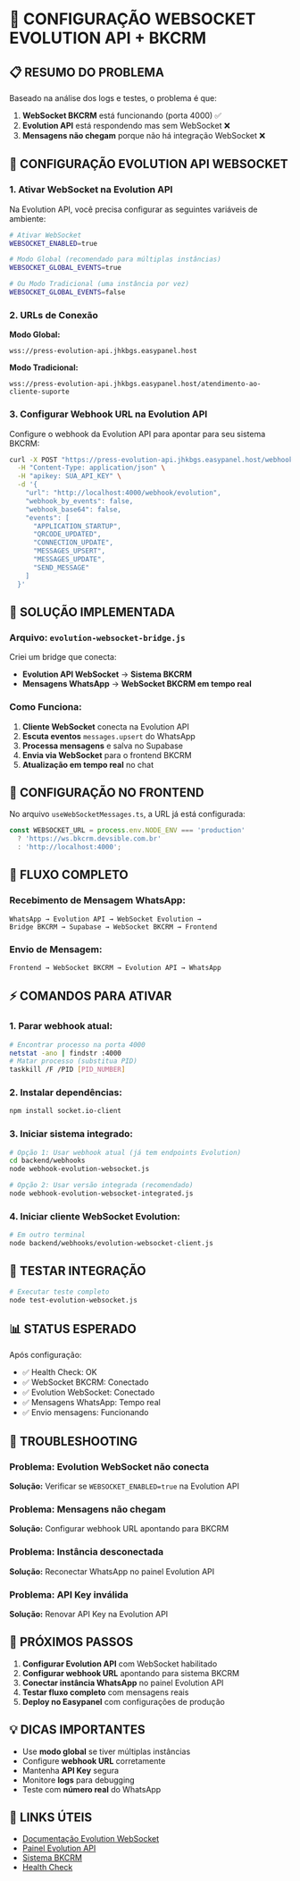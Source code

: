 # 🔗 CONFIGURAÇÃO WEBSOCKET EVOLUTION API + BKCRM

## 📋 RESUMO DO PROBLEMA

Baseado na análise dos logs e testes, o problema é que:

1. **WebSocket BKCRM** está funcionando (porta 4000) ✅
2. **Evolution API** está respondendo mas sem WebSocket ❌
3. **Mensagens não chegam** porque não há integração WebSocket ❌

## 🔧 CONFIGURAÇÃO EVOLUTION API WEBSOCKET

### 1. Ativar WebSocket na Evolution API

Na Evolution API, você precisa configurar as seguintes variáveis de ambiente:

```bash
# Ativar WebSocket
WEBSOCKET_ENABLED=true

# Modo Global (recomendado para múltiplas instâncias)
WEBSOCKET_GLOBAL_EVENTS=true

# Ou Modo Tradicional (uma instância por vez)
WEBSOCKET_GLOBAL_EVENTS=false
```

### 2. URLs de Conexão

**Modo Global:**
```
wss://press-evolution-api.jhkbgs.easypanel.host
```

**Modo Tradicional:**
```
wss://press-evolution-api.jhkbgs.easypanel.host/atendimento-ao-cliente-suporte
```

### 3. Configurar Webhook URL na Evolution API

Configure o webhook da Evolution API para apontar para seu sistema BKCRM:

```bash
curl -X POST "https://press-evolution-api.jhkbgs.easypanel.host/webhook/set/atendimento-ao-cliente-suporte" \
  -H "Content-Type: application/json" \
  -H "apikey: SUA_API_KEY" \
  -d '{
    "url": "http://localhost:4000/webhook/evolution",
    "webhook_by_events": false,
    "webhook_base64": false,
    "events": [
      "APPLICATION_STARTUP",
      "QRCODE_UPDATED", 
      "CONNECTION_UPDATE",
      "MESSAGES_UPSERT",
      "MESSAGES_UPDATE",
      "SEND_MESSAGE"
    ]
  }'
```

## 🚀 SOLUÇÃO IMPLEMENTADA

### Arquivo: `evolution-websocket-bridge.js`

Criei um bridge que conecta:
- **Evolution API WebSocket** → **Sistema BKCRM**
- **Mensagens WhatsApp** → **WebSocket BKCRM em tempo real**

### Como Funciona:

1. **Cliente WebSocket** conecta na Evolution API
2. **Escuta eventos** `messages.upsert` do WhatsApp
3. **Processa mensagens** e salva no Supabase
4. **Envia via WebSocket** para o frontend BKCRM
5. **Atualização em tempo real** no chat

## 📱 CONFIGURAÇÃO NO FRONTEND

No arquivo `useWebSocketMessages.ts`, a URL já está configurada:

```typescript
const WEBSOCKET_URL = process.env.NODE_ENV === 'production' 
  ? 'https://ws.bkcrm.devsible.com.br'
  : 'http://localhost:4000';
```

## 🔄 FLUXO COMPLETO

### Recebimento de Mensagem WhatsApp:
```
WhatsApp → Evolution API → WebSocket Evolution → 
Bridge BKCRM → Supabase → WebSocket BKCRM → Frontend
```

### Envio de Mensagem:
```
Frontend → WebSocket BKCRM → Evolution API → WhatsApp
```

## ⚡ COMANDOS PARA ATIVAR

### 1. Parar webhook atual:
```bash
# Encontrar processo na porta 4000
netstat -ano | findstr :4000
# Matar processo (substitua PID)
taskkill /F /PID [PID_NUMBER]
```

### 2. Instalar dependências:
```bash
npm install socket.io-client
```

### 3. Iniciar sistema integrado:
```bash
# Opção 1: Usar webhook atual (já tem endpoints Evolution)
cd backend/webhooks
node webhook-evolution-websocket.js

# Opção 2: Usar versão integrada (recomendado)
node webhook-evolution-websocket-integrated.js
```

### 4. Iniciar cliente WebSocket Evolution:
```bash
# Em outro terminal
node backend/webhooks/evolution-websocket-client.js
```

## 🧪 TESTAR INTEGRAÇÃO

```bash
# Executar teste completo
node test-evolution-websocket.js
```

## 📊 STATUS ESPERADO

Após configuração:
- ✅ Health Check: OK
- ✅ WebSocket BKCRM: Conectado
- ✅ Evolution WebSocket: Conectado
- ✅ Mensagens WhatsApp: Tempo real
- ✅ Envio mensagens: Funcionando

## 🔧 TROUBLESHOOTING

### Problema: Evolution WebSocket não conecta
**Solução:** Verificar se `WEBSOCKET_ENABLED=true` na Evolution API

### Problema: Mensagens não chegam
**Solução:** Configurar webhook URL apontando para BKCRM

### Problema: Instância desconectada
**Solução:** Reconectar WhatsApp no painel Evolution API

### Problema: API Key inválida
**Solução:** Renovar API Key na Evolution API

## 🎯 PRÓXIMOS PASSOS

1. **Configurar Evolution API** com WebSocket habilitado
2. **Configurar webhook URL** apontando para sistema BKCRM
3. **Conectar instância WhatsApp** no painel Evolution API
4. **Testar fluxo completo** com mensagens reais
5. **Deploy no Easypanel** com configurações de produção

## 💡 DICAS IMPORTANTES

- Use **modo global** se tiver múltiplas instâncias
- Configure **webhook URL** corretamente
- Mantenha **API Key** segura
- Monitore **logs** para debugging
- Teste com **número real** do WhatsApp

## 🔗 LINKS ÚTEIS

- [Documentação Evolution WebSocket](https://doc.evolution-api.com/v2/pt/integrations/websocket)
- [Painel Evolution API](https://press-evolution-api.jhkbgs.easypanel.host)
- [Sistema BKCRM](http://localhost:3000)
- [Health Check](http://localhost:4000/webhook/health) 